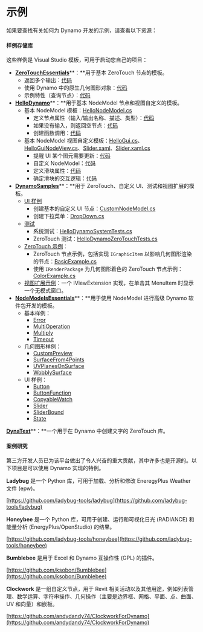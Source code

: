 # 示例

如果要查找有关如何为 Dynamo 开发的示例，请查看以下资源：

#### 样例存储库 <a href="#sample-repositories" id="sample-repositories"></a>

这些样例是 Visual Studio 模板，可用于启动您自己的项目：

* [**ZeroTouchEssentials**](https://github.com/DynamoDS/ZeroTouchEssentials)**：**用于基本 ZeroTouch 节点的模板。
  * 返回多个输出：[代码](https://github.com/teocomi/HelloDynamo/blob/6c5333d731d58043c12e84cd3244cdbafbe74934/HelloDynamo/HelloNodeModel/HelloNodeModel.cs#L15-L24)
  * 使用 Dynamo 中的原生几何图形对象：[代码](https://github.com/DynamoDS/ZeroTouchEssentials/blob/9917fd8159afc9e7bdb2944c960155a496e0b2dc/ZeroTouchEssentials/ZeroTouchEssentials.cs#L86-L89)
  * 示例特性（查询节点）：[代码](https://github.com/DynamoDS/ZeroTouchEssentials/blob/9917fd8159afc9e7bdb2944c960155a496e0b2dc/ZeroTouchEssentials/ZeroTouchEssentials.cs#L48)
* [**HelloDynamo**](https://github.com/teocomi/HelloDynamo)**：**用于基本 NodeModel 节点和视图自定义的模板。
  * 基本 NodeModel 模板：[HelloNodeModel.cs](https://github.com/teocomi/HelloDynamo/blob/master/HelloDynamo/HelloNodeModel/HelloNodeModel.cs)
    * 定义节点属性（输入/输出名称、描述、类型）：[代码](https://github.com/teocomi/HelloDynamo/blob/6c5333d731d58043c12e84cd3244cdbafbe74934/HelloDynamo/HelloNodeModel/HelloNodeModel.cs#L15)
    * 如果没有输入，则返回空节点：[代码](https://github.com/teocomi/HelloDynamo/blob/6c5333d731d58043c12e84cd3244cdbafbe74934/HelloDynamo/HelloNodeModel/HelloNodeModel.cs#L34-L36)
    * 创建函数调用：[代码](https://github.com/teocomi/HelloDynamo/blob/6c5333d731d58043c12e84cd3244cdbafbe74934/HelloDynamo/HelloNodeModel/HelloNodeModel.cs#L39)
  * 基本 NodeModel 视图自定义模板：[HelloGui.cs](https://github.com/teocomi/HelloDynamo/blob/master/HelloDynamo/HelloNodeModel/HelloGui.cs)、[HelloGuiNodeView.cs](https://github.com/teocomi/HelloDynamo/blob/master/HelloDynamo/HelloNodeModel/HelloGuiNodeView.cs)、[Slider.xaml](https://github.com/teocomi/HelloDynamo/blob/master/HelloDynamo/HelloNodeModel/Slider.xaml)、[Slider.xaml.cs](https://github.com/teocomi/HelloDynamo/blob/master/HelloDynamo/HelloNodeModel/Slider.xaml.cs)
    * 提醒 UI 某个图元需要更新：[代码](https://github.com/teocomi/HelloDynamo/blob/6c5333d731d58043c12e84cd3244cdbafbe74934/HelloDynamo/HelloNodeModel/HelloGui.cs#L27)
    * 自定义 NodeModel：[代码](https://github.com/teocomi/HelloDynamo/blob/6c5333d731d58043c12e84cd3244cdbafbe74934/HelloDynamo/HelloNodeModel/HelloGuiNodeView.cs#L11)
    * 定义滑块属性：[代码](https://github.com/teocomi/HelloDynamo/blob/6c5333d731d58043c12e84cd3244cdbafbe74934/HelloDynamo/HelloNodeModel/Slider.xaml#L10)
    * 确定滑块的交互逻辑：[代码](https://github.com/teocomi/HelloDynamo/blob/master/HelloDynamo/HelloNodeModel/Slider.xaml.cs)
* [**DynamoSamples**](https://github.com/DynamoDS/DynamoSamples)**：**用于 ZeroTouch、自定义 UI、测试和视图扩展的模板。
  * [UI 样例](https://github.com/DynamoDS/DynamoSamples/tree/master/src/SampleLibraryUI)
    * 创建基本的自定义 UI 节点：[CustomNodeModel.cs](https://github.com/DynamoDS/DynamoSamples/blob/master/src/SampleLibraryUI/Examples/CustomNodeModel.cs)
    * 创建下拉菜单：[DropDown.cs](https://github.com/DynamoDS/DynamoSamples/blob/master/src/SampleLibraryUI/Examples/DropDown.cs)
  * [测试](https://github.com/DynamoDS/DynamoSamples/tree/master/src/SampleLibraryTests)
    * 系统测试：[HelloDynamoSystemTests.cs](https://github.com/DynamoDS/DynamoSamples/blob/master/src/SampleLibraryTests/HelloDynamoSystemTests.cs)
    * ZeroTouch 测试：[HelloDynamoZeroTouchTests.cs](https://github.com/DynamoDS/DynamoSamples/blob/master/src/SampleLibraryTests/HelloDynamoZeroTouchTests.cs)
  * [ZeroTouch 示例](https://github.com/DynamoDS/DynamoSamples/tree/master/src/SampleLibraryZeroTouch/Examples)：
    * ZeroTouch 节点示例，包括实现 `IGraphicItem` 以影响几何图形渲染的节点：[BasicExample.cs](https://github.com/DynamoDS/DynamoSamples/blob/master/src/SampleLibraryZeroTouch/Examples/BasicExample.cs)
    * 使用 `IRenderPackage` 为几何图形着色的 ZeroTouch 节点示例：[ColorExample.cs](https://github.com/DynamoDS/DynamoSamples/blob/master/src/SampleLibraryZeroTouch/Examples/ColorExample.cs)
  * [视图扩展示例](https://github.com/DynamoDS/DynamoSamples/tree/master/src/SampleViewExtension)：一个 IViewExtension 实现，在单击其 MenuItem 时显示一个无模式窗口。
* [**NodeModelsEssentials**](https://github.com/nonoesp/DynamoNodeModelsEssentials)**：**用于使用 NodeModel 进行高级 Dynamo 软件包开发的模板。
  * 基本样例：
    * [Error](https://github.com/nonoesp/DynamoNodeModelsEssentials/blob/master/src/Essentials/NodeModelsEssentials/EssentialsError.cs)
    * [MultiOperation](https://github.com/nonoesp/DynamoNodeModelsEssentials/blob/master/src/Essentials/NodeModelsEssentials/EssentialsMultiOperation.cs)
    * [Multiply](https://github.com/nonoesp/DynamoNodeModelsEssentials/blob/master/src/Essentials/NodeModelsEssentials/EssentialsMultiply.cs)
    * [Timeout](https://github.com/nonoesp/DynamoNodeModelsEssentials/blob/master/src/Essentials/NodeModelsEssentials/EssentialsTimeout.cs)
  * 几何图形样例：
    * [CustomPreview](https://github.com/nonoesp/DynamoNodeModelsEssentials/blob/master/src/Essentials/NodeModelsEssentials/GeometryCustomPreview.cs)
    * [SurfaceFrom4Points](https://github.com/nonoesp/DynamoNodeModelsEssentials/blob/master/src/Essentials/NodeModelsEssentials/GeometrySurfaceFrom4Points.cs)
    * [UVPlanesOnSurface](https://github.com/nonoesp/DynamoNodeModelsEssentials/blob/master/src/Essentials/NodeModelsEssentials/GeometryUVPlanesOnSurface.cs)
    * [WobblySurface](https://github.com/nonoesp/DynamoNodeModelsEssentials/blob/master/src/Essentials/NodeModelsEssentials/GeometryWobblySurface.cs)
  * UI 样例：
    * [Button](https://github.com/nonoesp/DynamoNodeModelsEssentials/blob/master/src/Essentials/NodeModelsEssentials/UIButton.cs)
    * [ButtonFunction](https://github.com/nonoesp/DynamoNodeModelsEssentials/blob/master/src/Essentials/NodeModelsEssentials/UIButtonFunction.cs)
    * [CopyableWatch](https://github.com/nonoesp/DynamoNodeModelsEssentials/blob/master/src/Essentials/NodeModelsEssentials/UICopyableWatch.cs)
    * [Slider](https://github.com/nonoesp/DynamoNodeModelsEssentials/blob/master/src/Essentials/NodeModelsEssentials/UISlider.cs)
    * [SliderBound](https://github.com/nonoesp/DynamoNodeModelsEssentials/blob/master/src/Essentials/NodeModelsEssentials/UISliderBound.cs)
    * [State](https://github.com/nonoesp/DynamoNodeModelsEssentials/blob/master/src/Essentials/NodeModelsEssentials/UIState.cs)

[**DynaText**](https://github.com/DynamoDS/DynamoText)**：**一个用于在 Dynamo 中创建文字的 ZeroTouch 库。

#### 案例研究 <a href="#case-studies" id="case-studies"></a>

第三方开发人员已为该平台做出了令人兴奋的重大贡献，其中许多也是开源的。以下项目是可以使用 Dynamo 实现的特例。

**Ladybug** 是一个 Python 库，可用于加载、分析和修改 EneregyPlus Weather 文件 (epw)。

[https://github.com/ladybug-tools/ladybug](https://github.com/ladybug-tools/ladybug)

**Honeybee** 是一个 Python 库，可用于创建、运行和可视化日光 (RADIANCE) 和能量分析 (EnergyPlus/OpenStudio) 的结果。

[https://github.com/ladybug-tools/honeybee](https://github.com/ladybug-tools/honeybee)

**Bumblebee** 是用于 Excel 和 Dynamo 互操作性 (GPL) 的插件。

[https://github.com/ksobon/Bumblebee](https://github.com/ksobon/Bumblebee)

**Clockwork** 是一组自定义节点，用于 Revit 相关活动以及其他用途，例如列表管理、数学运算、字符串操作、几何操作（主要是边界框、网格、平面、点、曲面、UV 和向量）和嵌板。

[https://github.com/andydandy74/ClockworkForDynamo](https://github.com/andydandy74/ClockworkForDynamo)
